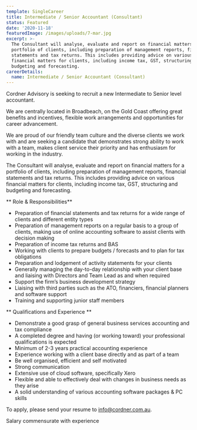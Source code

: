```yaml
---
template: SingleCareer
title: Intermediate / Senior Accountant (Consultant)
status: Featured
date: '2020-11-18'
featuredImage: /images/uploads/7-mar.jpg
excerpt: >-
  The Consultant will analyse, evaluate and report on financial matters for a
  portfolio of clients, including preparation of management reports, financial
  statements and tax returns. This includes providing advice on various
  financial matters for clients, including income tax, GST, structuring and
  budgeting and forecasting.
careerDetails:
  name: Intermediate / Senior Accountant (Consultant)
---
```

Cordner Advisory is seeking to recruit a new Intermediate to Senior level accountant.

We are centrally located in Broadbeach, on the Gold Coast offering great benefits and incentives, flexible work arrangements and opportunities for career advancement.

We are proud of our friendly team culture and the diverse clients we work with and are seeking a candidate that demonstrates strong ability to work with a team, makes client service their priority and has enthusiasm for working in the industry.

The Consultant will analyse, evaluate and report on financial matters for a portfolio of clients, including preparation of management reports, financial statements and tax returns. This includes providing advice on various financial matters for clients, including income tax, GST, structuring and budgeting and forecasting.

**
Role & Responsibilities**  

* Preparation of financial statements and tax returns for a wide range of clients and different entity types
* Preparation of management reports on a regular basis to a group of clients, making use of online accounting software to assist clients with decision making
* Preparation of income tax returns and BAS 
* Working with clients to prepare budgets / forecasts and to plan for tax obligations
* Preparation and lodgement of activity statements for your clients
* Generally managing the day-to-day relationship with your client base and liaising with Directors and Team Lead as and when required
* Support the firm’s business development strategy
* Liaising with third parties such as the ATO, financiers, financial planners and software support
* Training and supporting junior staff members

**
Qualifications and Experience
**

* Demonstrate a good grasp of general business services accounting and tax compliance 
* A completed degree and having (or working toward) your professional qualifications is expected
* Minimum of 2-3 years practical accounting experience
* Experience working with a client base directly and as part of a team
* Be well organised, efficient and self motivated 
* Strong communication
* Extensive use of cloud software, specifically Xero
* Flexible and able to effectively deal with changes in business needs as they arise
* A solid understanding of various accounting software packages & PC skills 

To apply, please send your resume to info@cordner.com.au.

Salary commensurate with experience
